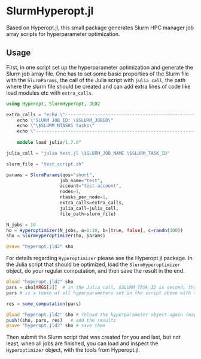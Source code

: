 # SlurmHyperopt.jl

Based on Hyperopt.jl, this small package generates Slurm HPC manager job array scripts for hyperparameter optimization.

## Usage 

First, in one script set up the hyperparameter optimization and generate the Slurm job array file. One has to set some basic properties of the Slurm file with the `SlurmParams`, the call of the Julia script with `julia_call`, the path where the slurm file should be created and can add extra lines of code like load modules etc with `extra_calls`. 

```julia 
using Hyperopt, SlurmHyperopt, JLD2 

extra_calls = "echo \"------------------------------------------------------------\"
    echo \"SLURM JOB ID: \$SLURM_JOBID\"
    echo \"\$SLURM_NTASKS tasks\"
    echo \"------------------------------------------------------------\"
    
    module load julia/1.7.0"

julia_call = "julia test.jl \$SLURM_JOB_NAME \$SLURM_TASK_ID"

slurm_file = "test_script.sh"

params = SlurmParams(qos="short", 
                    job_name="test",
                    account="test-account",
                    nodes=1, 
                    ntasks_per_node=1,
                    extra_calls=extra_calls,
                    julia_call=julia_call,
                    file_path=slurm_file)

N_jobs = 10
ho = Hyperoptimizer(N_jobs, a=1:10, b=[true, false], c=randn(100))
sho = SlurmHyperoptimizer(ho, params)

@save "hyperopt.jld2" sho
```

For details regarding `Hyperoptimizer` please see the Hyperopt.jl package. In the Julia script that should be optimized, load the 
`SlurmHyperoptimizer` object, do your regular computation, and then save the result in the end. 

```julia 
@load "hyperopt.jld2" sho 
pars = sho[ARGS[2]]  # in the Julia call, $SLURM_TASK_ID is second, that's why we use ARGS[2] here
pars # is a tuple of all hyperparameters set in the script above with the Hyperoptimizer struct

res = some_computation(pars)

@load "hyperopt.jld2" sho # reload the hyperparameter object again (maybe some parallel process wrote into it in the meanwhile)
push!(sho, pars, res)   # add the results 
@save "hyperopt.jld2" sho # save them
```

Then submit the Slurm script that was created for you and last, but not least, when all jobs are finished, you can load and inspect the `Hyperoptimizer` object, with the tools from Hyperopt.jl.



 
